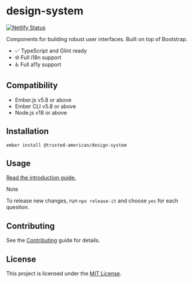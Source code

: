 # design-system

[![Netlify Status](https://api.netlify.com/api/v1/badges/31622054-f4d9-43c4-bce5-a45f37faf48b/deploy-status)](https://app.netlify.com/sites/taia-design-system/deploys)

Components for building robust user interfaces. Built on top of Bootstrap.

- ✅ TypeScript and Glint ready
- 🌐 Full i18n support
- ♿ Full a11y support

## Compatibility

- Ember.js v5.8 or above
- Ember CLI v5.8 or above
- Node.js v18 or above

## Installation

```
ember install @trusted-american/design-system
```

## Usage

[Read the introduction guide.](https://taia-design-system.netlify.app/guides/introduction)

> [!NOTE]
> To release new changes, run `npx release-it` and choose `yes` for each question.

## Contributing

See the [Contributing](CONTRIBUTING.md) guide for details.

## License

This project is licensed under the [MIT License](LICENSE.md).
